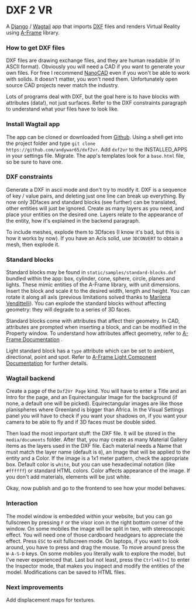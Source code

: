 # DXF 2 VR
A [Django](https://www.djangoproject.com/) / [Wagtail](https://wagtail.io/) app that imports [DXF](https://en.wikipedia.org/wiki/AutoCAD_DXF) files and renders Virtual Reality using [A-Frame](https://aframe.io) library.

### How to get DXF files

DXF files are drawing exchange files, and they are human readable (if in ASCII format). Obviously you will need a CAD if you want to generate your own files. For free I recommend [NanoCAD](http://nanocad.com/) even if you won't be able to work with solids. It doesn't matter, you won't need them. Unfortunately open source CAD projects never match the industry.

Lots of programs deal with DXF, but the goal here is to have blocks with attributes (data!), not just surfaces. Refer to the DXF constraints paragraph to understand what your files have to look like.

### Install Wagtail app

The app can be cloned or downloaded from [Github](https://github.com/andywar65/dxf2vr). Using a shell get into the project folder and type  `git clone https://github.com/andywar65/dxf2vr`. Add `dxf2vr` to the INSTALLED_APPS in your settings file. Migrate. The app's templates look for a `base.html` file, so be sure to have one.

### DXF constraints

Generate a DXF in ascii mode and don't try to modify it. DXF is a sequence of key / value pairs, and deleting just one line can break up everything. By now only 3Dfaces and standard blocks (see further) can be translated, other entities will just be ignored. Create as many layers as you need, and place your entities on the desired one. Layers relate to the appearance of the entity, how it's explained in the backend paragraph.

To include meshes, explode them to 3Dfaces (I know it's bad, but this is how it works by now). If you have an Acis solid, use `3DCONVERT` to obtain a mesh, then explode it.

### Standard blocks

Standard blocks may be found in `static/samples/standard-blocks.dxf` bundled within the app: box, cylinder, cone, sphere, circle, planes and lights. These mimic entities of the A-Frame library, with unit dimensions. Insert the block and scale it to the desired width, length and height. You can rotate it along all axis (previous limitations solved thanks to [Marilena Vendittelli](http://www.dis.uniroma1.it/~venditt/)). You can explode the standard blocks without affecting geometry: they will degrade to a series of 3D faces.

Standard blocks come with attributes that affect their geometry. In CAD, attributes are prompted when inserting a block, and can be modified in the Property window. To understand how attributes affect geometry, refer to [A-Frame Documentation](https://aframe.io/docs/0.7.0/primitives/a-box.html) .

Light standard block has a `type` attribute which can be set to ambient, directional, point and spot. Refer to [A-Frame Light Component Documentation](https://aframe.io/docs/0.7.0/components/light.html) for further details.

### Wagtail backend

Create a page of the `Dxf2Vr Page` kind. You will have to enter a Title and an Intro for the page, and an Equirectangular Image for the background (if none, a default one will be picked). Equirectangular images are like those planispheres where Greenland is bigger than Africa. In the Visual Settings panel you will have to check if you want your shadows on, if you want your camera to be able to fly and if 3D faces must be double sided.

Then load the most important stuff: the DXF file. It will be stored in the `media/documents` folder. After that, you may create as many Material Gallery items as the layers used in the DXF file. Each material needs a Name that must match the layer name (default is `0`), an Image that will be applied to the entity and a Color. If the image is a 1x1 meter pattern, check the appropriate box. Default color is `white`, but you can use hexadecimal notation (like `#ffffff`) or standard HTML colors. Color affects appearance of the image. If you don't add materials, elements will be just white.

Okay, now publish and go to the frontend to see how your model behaves.

### Interaction

The model window is embedded within your website, but you can go fullscreen by pressing `F` or the visor icon in the right bottom corner of the window. On some mobiles the image will be split in two, with stereoscopic effect. You will need one of those cardboard headgears to appreciate the effect. Press `ESC` to exit fullscreen mode. On laptops, if you want to look around, you have to press and drag the mouse. To move around press the `W-A-S-D` keys. On some mobiles you literally walk to explore the model, but I've never experienced that. Last but not least, press the `Ctrl+Alt+I` to 
enter the Inspector mode, that makes you inspect and modify the entities of the model. Modifications can be saved to HTML files.

### Next improvements

Add displacement maps for textures.